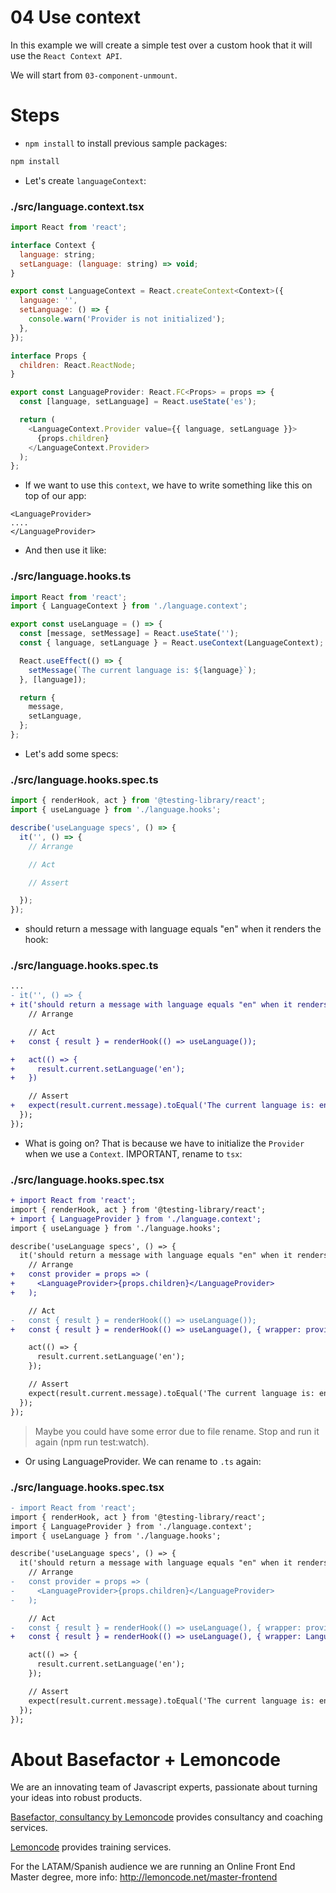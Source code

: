 # 04 Use context

In this example we will create a simple test over a custom hook that it will use the `React Context API`.

We will start from `03-component-unmount`.

# Steps

- `npm install` to install previous sample packages:

```bash
npm install
```

- Let's create `languageContext`:

### ./src/language.context.tsx

```javascript
import React from 'react';

interface Context {
  language: string;
  setLanguage: (language: string) => void;
}

export const LanguageContext = React.createContext<Context>({
  language: '',
  setLanguage: () => {
    console.warn('Provider is not initialized');
  },
});

interface Props {
  children: React.ReactNode;
}

export const LanguageProvider: React.FC<Props> = props => {
  const [language, setLanguage] = React.useState('es');

  return (
    <LanguageContext.Provider value={{ language, setLanguage }}>
      {props.children}
    </LanguageContext.Provider>
  );
};
```

- If we want to use this `context`, we have to write something like this on top of our app:

```
<LanguageProvider>
....
</LanguageProvider>
```

- And then use it like:

### ./src/language.hooks.ts

```javascript
import React from 'react';
import { LanguageContext } from './language.context';

export const useLanguage = () => {
  const [message, setMessage] = React.useState('');
  const { language, setLanguage } = React.useContext(LanguageContext);

  React.useEffect(() => {
    setMessage(`The current language is: ${language}`);
  }, [language]);

  return {
    message,
    setLanguage,
  };
};

```

- Let's add some specs:

### ./src/language.hooks.spec.ts

```javascript
import { renderHook, act } from '@testing-library/react';
import { useLanguage } from './language.hooks';

describe('useLanguage specs', () => {
  it('', () => {
    // Arrange

    // Act

    // Assert

  });
});

```

- should return a message with language equals "en" when it renders the hook:

### ./src/language.hooks.spec.ts

```diff
...
- it('', () => {
+ it('should return a message with language equals "en" when it renders the hook', () => {
    // Arrange

    // Act
+   const { result } = renderHook(() => useLanguage());

+   act(() => {
+     result.current.setLanguage('en');
+   })

    // Assert
+   expect(result.current.message).toEqual('The current language is: en');
  });
});

```

- What is going on? That is because we have to initialize the `Provider` when we use a `Context`. IMPORTANT, rename to `tsx`:

### ./src/language.hooks.spec.tsx

```diff
+ import React from 'react';
import { renderHook, act } from '@testing-library/react';
+ import { LanguageProvider } from './language.context';
import { useLanguage } from './language.hooks';

describe('useLanguage specs', () => {
  it('should return a message with language equals "en" when it renders the hook', () => {
    // Arrange
+   const provider = props => (
+     <LanguageProvider>{props.children}</LanguageProvider>
+   );

    // Act
-   const { result } = renderHook(() => useLanguage());
+   const { result } = renderHook(() => useLanguage(), { wrapper: provider });

    act(() => {
      result.current.setLanguage('en');
    });

    // Assert
    expect(result.current.message).toEqual('The current language is: en');
  });
});

```

> Maybe you could have some error due to file rename. Stop and run it again (npm run test:watch).

- Or using LanguageProvider. We can rename to `.ts` again:

### ./src/language.hooks.spec.tsx

```diff
- import React from 'react';
import { renderHook, act } from '@testing-library/react';
import { LanguageProvider } from './language.context';
import { useLanguage } from './language.hooks';

describe('useLanguage specs', () => {
  it('should return a message with language equals "en" when it renders the hook', () => {
    // Arrange
-   const provider = props => (
-     <LanguageProvider>{props.children}</LanguageProvider>
-   );

    // Act
-   const { result } = renderHook(() => useLanguage(), { wrapper: provider });
+   const { result } = renderHook(() => useLanguage(), { wrapper: LanguageProvider });

    act(() => {
      result.current.setLanguage('en');
    });

    // Assert
    expect(result.current.message).toEqual('The current language is: en');
  });
});

```

# About Basefactor + Lemoncode

We are an innovating team of Javascript experts, passionate about turning your ideas into robust products.

[Basefactor, consultancy by Lemoncode](http://www.basefactor.com) provides consultancy and coaching services.

[Lemoncode](http://lemoncode.net/services/en/#en-home) provides training services.

For the LATAM/Spanish audience we are running an Online Front End Master degree, more info: http://lemoncode.net/master-frontend
